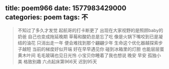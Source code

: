 title: poem966
date: 1577983429000
categories: poem
tags: 不
---
> 不知过了多久才发觉
起航哥的打卡断更了
出现在大家视野的是照顾baby的奶爸
自己也变成拖延晚期
草莓和酸奶总是忘了吃
像是火锅下嘴咬到已是凝结的油花
只消出走一年
便会难找到那个翩翩少年
生命这个优化器越探索步子越短
当前的梯度好似开端
好在早早遇见你
碰到冰箱里的灯胆
也能层层蛋黄木叶间
毛毛玻璃也见日光怜
小宝贝你睡着了我也想说
晚安
早安
孤独小美
格致别趣
六点起床第966天 迟到95天
